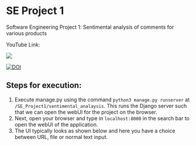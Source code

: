 # SE Project 1
Software Engineering Project 1: Sentimental analysis of comments for various products

YouTube Link: 

[![](https://i9.ytimg.com/vi_webp/zvme9ARshD8/mqdefault.webp?sqp=CJCZpfsF&rs=AOn4CLCYgil0diVKrPbCJ5Wchyl3i12Njw)](https://www.youtube.com/watch?v=zvme9ARshD8)

[![DOI](https://zenodo.org/badge/295188611.svg)](https://zenodo.org/badge/latestdoi/295188611)

## Steps for execution:
1. Execute manage.py using the command `python3 manage.py runserver` at `/SE_Project1/sentimental_analaysis`. This runs the Django server such that we can open the webUI for the project on the browser.
2. Next, open your browser and type in `localhost:8000` in the search bar to open the webUI of the application.
3. The UI typically looks as shown below and here you have a choice between URL, file or normal text input.
